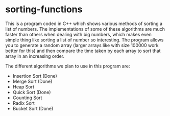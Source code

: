 # sorting-functions
This is a program coded in C++ which shows various methods of sorting a list of numbers. The implementations of some of these algorithms are much faster than others when dealing with big numbers, which makes even simple thing like sorting a list of number so interesting. The program allows you to generate a random array (larger arrays like with size 100000 work better for this) and then compare the time taken by each array to sort that array in an increasing order.

The different algorithms we plan to use in this program are:
- Insertion Sort (Done)
- Merge Sort (Done)
- Heap Sort
- Quick Sort (Done)
- Counting Sort
- Radix Sort
- Bucket Sort (Done)
